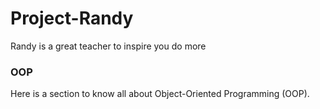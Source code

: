 # Project-Randy
Randy is a great teacher to inspire you do more

### OOP 
Here is a section to know all about Object-Oriented Programming (OOP).
